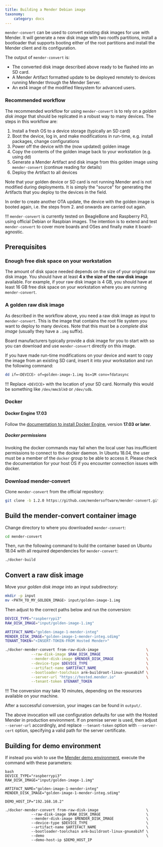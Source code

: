```yaml
---
title: Building a Mender Debian image
taxonomy:
    category: docs
---
```


`mender-convert` can be used to convert existing disk images for use with
Mender. It will generate a new disk image with two rootfs partitions, install a
bootloader that supports booting either of the root partitions and install the
Mender client and its configuration.

The output of `mender-convert` is:
* The converted disk image described above ready to be flashed into an SD card.
* A Mender Artifact formatted update to be deployed remotely to devices running
  Mender through the Mender Server.
* An ext4 image of the modified filesystem for advanced users.

### Recommended workflow

The recommended workflow for using `mender-convert` is to rely on a *golden disk
image* that should be replicated in a robust way to many devices. The steps in
this workflow are:

1. Install a fresh OS to a device storage (typically an SD card)
2. Boot the device, log in, and make modifications in run-time, e.g. install
   packages, change configurations
3. Power off the device with the (now updated) golden image
4. Copy the contents of the golden image back to your workstation (e.g. using
   dd)
5. Generate a Mender Artifact and disk image from this golden image using
   `mender-convert` (continue reading for details)
6. Deploy the Artifact to all devices

Note that your golden device or SD card is not running Mender and is not
modified during deployments. It is simply the "source" for generating the
Artifacts that you deploy to the devices in the field.

In order to create another OTA update, the device with the golden image is
booted again, i.e. the steps from 2. and onwards are carried out again.

!!! `mender-convert` is currently tested on BeagleBone and Raspberry Pi3, using
official Debian or Raspbian images. The intention is to extend and test
`mender-convert` to cover more boards and OSes and finally make it
board-agnostic.

## Prerequisites

### Enough free disk space on your workstation

The amount of disk space needed depends on the size of your original raw disk image.
You should have at least **4 x the size of the raw disk image** available.
For example, if your raw disk image is 4 GB, you should have at least 16 GB free disk space on your workstation where you are running `mender-convert`.

### A golden raw disk image

As described in the workflow above, you need a raw disk image as input to `mender-convert`. This is the image that contains the root file system you want to deploy to many devices. Note that this must be a *complete disk image* (usually they have a `.img` suffix).

Board manufacturers typically provide a disk image for you to start with so you can download and use `mender-convert` directly on this image.

If you have made run-time modifications on your device and want to copy the image from an existing SD card, insert it into your workstation and run the following command:

```bash
dd if=<DEVICE> of=golden-image-1.img bs=1M conv=fdatasync
```

!!! Replace `<DEVICE>` with the location of your SD card. Normally this would be something like `/dev/mmcblk0` or `/dev/sdb`.


### Docker

#### Docker Engine 17.03

Follow the [documentation to install Docker
Engine](https://docs.docker.com/engine/installation/linux/docker-ce/ubuntu/?target=_blank),
version **17.03 or later**.

##### Docker permissions

Invoking the docker commands may fail when the local user has insufficient
permissions to connect to the docker daemon. In Ubuntu 18.04, the user must be a
member of the `docker` group to be able to access it. Please check the
documentation for your host OS if you encounter connection issues with docker.

### Download mender-convert

Clone `mender-convert` from the official repository:

<!--AUTOVERSION: "-b % https://github.com/mendersoftware/mender-convert"/mender-convert-->
```bash
git clone -b 1.2.0 https://github.com/mendersoftware/mender-convert.git
```

## Build the mender-convert container image

Change directory to where you downloaded `mender-convert`:

```bash
cd mender-convert
```

Then, run the following command to build the container based on Ubuntu 18.04 with all required dependencies for `mender-convert`:

```bash
./docker-build
```

## Convert a raw disk image

Move your *golden disk image* into an input subdirectory:

```bash
mkdir -p input
mv <PATH_TO_MY_GOLDEN_IMAGE> input/golden-image-1.img
```

Then adjust to the correct paths below and run the conversion:

```bash
DEVICE_TYPE="raspberrypi3"
RAW_DISK_IMAGE="input/golden-image-1.img"

ARTIFACT_NAME="golden-image-1-mender-integ"
MENDER_DISK_IMAGE="golden-image-1-mender-integ.sdimg"
TENANT_TOKEN="<INSERT-TOKEN-FROM Hosted Mender>"

./docker-mender-convert from-raw-disk-image                      \
            --raw-disk-image $RAW_DISK_IMAGE                     \
            --mender-disk-image $MENDER_DISK_IMAGE               \
            --device-type $DEVICE_TYPE                           \
            --artifact-name $ARTIFACT_NAME                       \
            --bootloader-toolchain arm-buildroot-linux-gnueabihf \
            --server-url "https://hosted.mender.io"              \
            --tenant-token $TENANT_TOKEN
```

!!! The conversion may take 10 minutes, depending on the resources available on your machine.

After a successful conversion, your images can be found in `output/`.

The above invocation will use configuration defaults for use with the Hosted
Mender in production environment. If on premise server is used, then adjust
`--server-url` accordingly, and replace `--tenant-token` option with
`--server-cert` option, specifying a valid path for the server certificate.

## Building for demo environment

If instead you wish to use the [Mender demo
environment](../../getting-started/create-a-test-environment), execute the
command with these parameters:

```
bash
DEVICE_TYPE="raspberrypi3"
RAW_DISK_IMAGE="input/golden-image-1.img"

ARTIFACT_NAME="golden-image-1-mender-integ"
MENDER_DISK_IMAGE="golden-image-1-mender-integ.sdimg"

DEMO_HOST_IP="192.168.10.2"

./docker-mender-convert from-raw-disk-image                      \
            --raw-disk-image $RAW_DISK_IMAGE                     \
            --mender-disk-image $MENDER_DISK_IMAGE               \
            --device-type $DEVICE_TYPE                           \
            --artifact-name $ARTIFACT_NAME                       \
            --bootloader-toolchain arm-buildroot-linux-gnueabihf \
            --demo                                               \
            --demo-host-ip $DEMO_HOST_IP
```
